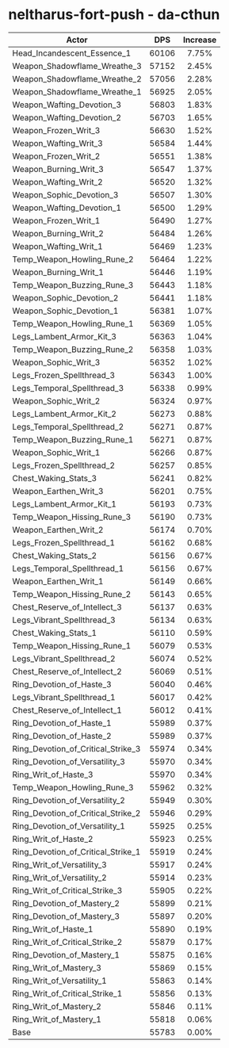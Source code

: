 # neltharus-fort-push - da-cthun
| Actor | DPS | Increase |
|---|:---:|:---:|
|Head_Incandescent_Essence_1|60106|7.75%|
|Weapon_Shadowflame_Wreathe_3|57152|2.45%|
|Weapon_Shadowflame_Wreathe_2|57056|2.28%|
|Weapon_Shadowflame_Wreathe_1|56925|2.05%|
|Weapon_Wafting_Devotion_3|56803|1.83%|
|Weapon_Wafting_Devotion_2|56703|1.65%|
|Weapon_Frozen_Writ_3|56630|1.52%|
|Weapon_Wafting_Writ_3|56584|1.44%|
|Weapon_Frozen_Writ_2|56551|1.38%|
|Weapon_Burning_Writ_3|56547|1.37%|
|Weapon_Wafting_Writ_2|56520|1.32%|
|Weapon_Sophic_Devotion_3|56507|1.30%|
|Weapon_Wafting_Devotion_1|56500|1.29%|
|Weapon_Frozen_Writ_1|56490|1.27%|
|Weapon_Burning_Writ_2|56484|1.26%|
|Weapon_Wafting_Writ_1|56469|1.23%|
|Temp_Weapon_Howling_Rune_2|56464|1.22%|
|Weapon_Burning_Writ_1|56446|1.19%|
|Temp_Weapon_Buzzing_Rune_3|56443|1.18%|
|Weapon_Sophic_Devotion_2|56441|1.18%|
|Weapon_Sophic_Devotion_1|56381|1.07%|
|Temp_Weapon_Howling_Rune_1|56369|1.05%|
|Legs_Lambent_Armor_Kit_3|56363|1.04%|
|Temp_Weapon_Buzzing_Rune_2|56358|1.03%|
|Weapon_Sophic_Writ_3|56352|1.02%|
|Legs_Frozen_Spellthread_3|56343|1.00%|
|Legs_Temporal_Spellthread_3|56338|0.99%|
|Weapon_Sophic_Writ_2|56324|0.97%|
|Legs_Lambent_Armor_Kit_2|56273|0.88%|
|Legs_Temporal_Spellthread_2|56271|0.87%|
|Temp_Weapon_Buzzing_Rune_1|56271|0.87%|
|Weapon_Sophic_Writ_1|56266|0.87%|
|Legs_Frozen_Spellthread_2|56257|0.85%|
|Chest_Waking_Stats_3|56241|0.82%|
|Weapon_Earthen_Writ_3|56201|0.75%|
|Legs_Lambent_Armor_Kit_1|56193|0.73%|
|Temp_Weapon_Hissing_Rune_3|56190|0.73%|
|Weapon_Earthen_Writ_2|56174|0.70%|
|Legs_Frozen_Spellthread_1|56162|0.68%|
|Chest_Waking_Stats_2|56156|0.67%|
|Legs_Temporal_Spellthread_1|56156|0.67%|
|Weapon_Earthen_Writ_1|56149|0.66%|
|Temp_Weapon_Hissing_Rune_2|56143|0.65%|
|Chest_Reserve_of_Intellect_3|56137|0.63%|
|Legs_Vibrant_Spellthread_3|56134|0.63%|
|Chest_Waking_Stats_1|56110|0.59%|
|Temp_Weapon_Hissing_Rune_1|56079|0.53%|
|Legs_Vibrant_Spellthread_2|56074|0.52%|
|Chest_Reserve_of_Intellect_2|56069|0.51%|
|Ring_Devotion_of_Haste_3|56040|0.46%|
|Legs_Vibrant_Spellthread_1|56017|0.42%|
|Chest_Reserve_of_Intellect_1|56012|0.41%|
|Ring_Devotion_of_Haste_1|55989|0.37%|
|Ring_Devotion_of_Haste_2|55989|0.37%|
|Ring_Devotion_of_Critical_Strike_3|55974|0.34%|
|Ring_Devotion_of_Versatility_3|55970|0.34%|
|Ring_Writ_of_Haste_3|55970|0.34%|
|Temp_Weapon_Howling_Rune_3|55962|0.32%|
|Ring_Devotion_of_Versatility_2|55949|0.30%|
|Ring_Devotion_of_Critical_Strike_2|55946|0.29%|
|Ring_Devotion_of_Versatility_1|55925|0.25%|
|Ring_Writ_of_Haste_2|55923|0.25%|
|Ring_Devotion_of_Critical_Strike_1|55919|0.24%|
|Ring_Writ_of_Versatility_3|55917|0.24%|
|Ring_Writ_of_Versatility_2|55914|0.23%|
|Ring_Writ_of_Critical_Strike_3|55905|0.22%|
|Ring_Devotion_of_Mastery_2|55899|0.21%|
|Ring_Devotion_of_Mastery_3|55897|0.20%|
|Ring_Writ_of_Haste_1|55890|0.19%|
|Ring_Writ_of_Critical_Strike_2|55879|0.17%|
|Ring_Devotion_of_Mastery_1|55875|0.16%|
|Ring_Writ_of_Mastery_3|55869|0.15%|
|Ring_Writ_of_Versatility_1|55863|0.14%|
|Ring_Writ_of_Critical_Strike_1|55856|0.13%|
|Ring_Writ_of_Mastery_2|55846|0.11%|
|Ring_Writ_of_Mastery_1|55818|0.06%|
|Base|55783|0.00%|
